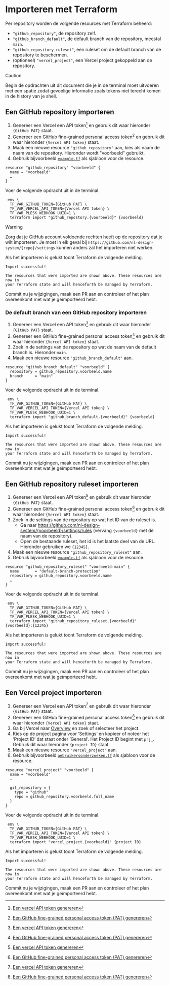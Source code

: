 # Importeren met Terraform

Per repository worden de volgende resources met Terraform beheerd:

- `"github_repository"`, de repository zelf.
- `"github_branch_default"`, de default branch van de repository, meestal `main`.
- `"github_repository_ruleset"`, een ruleset om de default branch van de repository te beschermen.
- (optioneel) `"vercel_project"`, een Vercel project gekoppeld aan de repository.

> [!CAUTION]  
> Begin de opdrachten uit dit document die je in de terminal moet uitvoeren met een spatie zodat gevoelige informatie
> zoals tokens niet terecht komen in de history van je shell.

## Een GitHub repository importeren

1. Genereer een Vercel een API token[^1] en gebruik dit waar hieronder `{GitHub PAT}` staat.
1. Genereer een GitHub fine-grained personal access token[^2] en gebruik dit waar hieronder `{Vercel API token}` staat.
1. Maak een nieuwe resource `"github_repository"` aan, kies als naam de naam van de repository. Hieronder wordt
   "voorbeeld" gebruikt.
1. Gebruik bijvoorbeeld [`example.tf`](../example.tf) als sjabloon voor de resource.

```HCL
resource "github_repository" "voorbeeld" {
  name = "voorbeeld"
  …
}
```

Voer de volgende opdracht uit in de terminal.

```shell
 env \
  TF_VAR_GITHUB_TOKEN={GitHub PAT} \
  TF_VAR_VERCEL_API_TOKEN={Vercel API token} \
  TF_VAR_PLESK_WEBHOOK_UUID=1 \
  terraform import "github_repostory.{voorbeeld}" {voorbeeld}
```

> [!WARNING]  
> Zorg dat je GitHub account voldoende rechten heeft op de repository dat je wilt importeren. Je moet in elk geval bij
> `https://github.com/nl-design-system/{repo}/settings` kunnen anders zal het importeren niet werken.

Als het importeren is gelukt toont Terraform de volgende melding.

```plaintext
Import successful!

The resources that were imported are shown above. These resources are now in
your Terraform state and will henceforth be managed by Terraform.
```

Commit nu je wijzigingen, maak een PR aan en controleer of het plan overeenkomt met wat je geïmporteerd hebt.

### De default branch van een GitHub repository importeren

1. Genereer een Vercel een API token[^1] en gebruik dit waar hieronder `{GitHub PAT}` staat.
1. Genereer een GitHub fine-grained personal access token[^2] en gebruik dit waar hieronder `{Vercel API token}` staat.
1. Zoek in de settings van de repository op wat de naam van de default branch is. Hieronder `main`.
1. Maak een nieuwe resource `"github_branch_default"` aan.

```HCL
resource "github_branch_default" "voorbeeld" {
  repository = github_repository.voorbeeld.name
  branch     = "main"
}
```

Voer de volgende opdracht uit in de terminal.

```shell
 env \
  TF_VAR_GITHUB_TOKEN={GitHub PAT} \
  TF_VAR_VERCEL_API_TOKEN={Vercel API token} \
  TF_VAR_PLESK_WEBHOOK_UUID=1 \
  terraform import "github_branch_default.{voorbeeld}" {voorbeeld}
```

Als het importeren is gelukt toont Terraform de volgende melding.

```plaintext
Import successful!

The resources that were imported are shown above. These resources are now in
your Terraform state and will henceforth be managed by Terraform.
```

Commit nu je wijzigingen, maak een PR aan en controleer of het plan overeenkomt met wat je geïmporteerd hebt.

## Een GitHub repository ruleset importeren

1. Genereer een Vercel een API token[^1] en gebruik dit waar hieronder `{GitHub PAT}` staat.
1. Genereer een GitHub fine-grained personal access token[^2] en gebruik dit waar hieronder `{Vercel API token}` staat.
1. Zoek in de settings van de repository op wat het ID van de ruleset is.
   - Ga naar https://github.com/nl-design-system/{voorbeeld}/settings/rules (vervang `{voorbeeld}` met de naam van de
     repository).
   - Open de bestaande ruleset, het id is het laatste deel van de URL. Hieronder gebruiken we `{12345}`.
1. Maak een nieuwe resource `"github_repository_ruleset"` aan.
1. Gebruik bijvoorbeeld [`example.tf`](../example.tf) als sjabloon voor de resource.

```HCL
resource "github_repository_ruleset" "voorbeeld-main" {
  name       = "default-branch-protection"
  repository = github_repository.voorbeeld.name
  …
}
```

Voer de volgende opdracht uit in de terminal.

```shell
 env \
  TF_VAR_GITHUB_TOKEN={GitHub PAT} \
  TF_VAR_VERCEL_API_TOKEN={Vercel API token} \
  TF_VAR_PLESK_WEBHOOK_UUID=1 \
  terraform import "github_repository_ruleset.{voorbeeld}" {voorbeeld}:{12345}
```

Als het importeren is gelukt toont Terraform de volgende melding.

```plaintext
Import successful!

The resources that were imported are shown above. These resources are now in
your Terraform state and will henceforth be managed by Terraform.
```

Commit nu je wijzigingen, maak een PR aan en controleer of het plan overeenkomt met wat je geïmporteerd hebt.

## Een Vercel project importeren

1. Genereer een Vercel een API token[^1] en gebruik dit waar hieronder `{GitHub PAT}` staat.
1. Genereer een GitHub fine-grained personal access token[^2] en gebruik dit waar hieronder `{Vercel API token}` staat.
1. Ga bij Vercel naar [Overview][vercel-nl-design-system] en zoek of selecteer het project.
1. Kies op de project pagina voor ‘Settings’ en kopieer of noteer het ‘Project ID’ dat staat onder ‘General’. Het
   Project ID begint met `prj_`. Gebruik dit waar hieronder `{project ID}` staat.
1. Maak een nieuwe resource `"vercel_project"` aan.
1. Gebruik bijvoorbeeld [`gebruikersonderzoeken.tf`](../gebruikersonderzoeken.tf) als sjabloon voor de resource.

```HCL
resource "vercel_project" "voorbeeld" {
  name = "voorbeeld"
  …

  git_repository = {
    type = "github"
    repo = github_repository.voorbeeld.full_name
  }
}
```

Voer de volgende opdracht uit in de terminal.

```shell
 env \
  TF_VAR_GITHUB_TOKEN={GitHub PAT} \
  TF_VAR_VERCEL_API_TOKEN={Vercel API token} \
  TF_VAR_PLESK_WEBHOOK_UUID=1 \
  terraform import "vercel_project.{voorbeeld}" {project ID}
```

Als het importeren is gelukt toont Terraform de volgende melding.

```plaintext
Import successful!

The resources that were imported are shown above. These resources are now in
your Terraform state and will henceforth be managed by Terraform.
```

Commit nu je wijzigingen, maak een PR aan en controleer of het plan overeenkomt met wat je geïmporteerd hebt.

[^1]: [Een vercel API token genereren](./api-tokens.md#een-vercel-api-token-genereren)

[^2]: [Een GitHub fine-grained personal access token (PAT) genereren](./api-tokens.md#een-github-fine-grained-personal-access-token-pat-genereren)

[vercel-nl-design-system]: https://vercel.com/nl-design-system/
